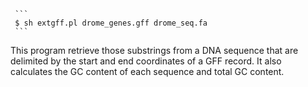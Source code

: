      ```
     $ sh extgff.pl drome_genes.gff drome_seq.fa    
     ```
This program retrieve those substrings from a DNA sequence that are delimited by the start and end coordinates of a GFF record. It also calculates the GC content of each sequence and total GC content.

